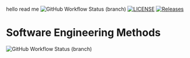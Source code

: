 hello read me
![GitHub Workflow Status (branch)](https://img.shields.io/github/actions/workflow/status/kester99/sem/main.yml?branch=main)
[![LICENSE](https://img.shields.io/github/license/kester99/sem.svg?style=flat-square)](https://github.com/kester99/sem/blob/master/LICENSE)
[![Releases](https://img.shields.io/github/release/kester99/sem/all.svg?style=flat-square)](https://github.com/kester99/sem/releases)
# Software Engineering Methods
![GitHub Workflow Status (branch)](https://img.shields.io/github/actions/workflow/status/kester99/sem/main.yml?branch=develop)
